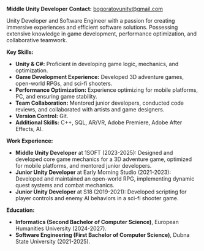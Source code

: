 **Middle Unity Developer**
**Contact:** bogoratovunity@gmail.com

Unity Developer and Software Engineer with a passion for creating immersive experiences and efficient software solutions. Possessing extensive knowledge in game development, performance optimization, and collaborative teamwork.

**Key Skills:**

*   **Unity & C#:** Proficient in developing game logic, mechanics, and optimization.
*   **Game Development Experience:** Developed 3D adventure games, open-world RPGs, and sci-fi shooters.
*   **Performance Optimization:** Experience optimizing for mobile platforms, PC, and ensuring game stability.
*   **Team Collaboration:** Mentored junior developers, conducted code reviews, and collaborated with artists and game designers.
*   **Version Control:** Git.
*   **Additional Skills:** C++, SQL, AR/VR, Adobe Premiere, Adobe After Effects, AI.

**Work Experience:**

*   **Middle Unity Developer** at 1SOFT (2023-2025): Designed and developed core game mechanics for a 3D adventure game, optimized for mobile platforms, and mentored junior developers.
*   **Junior Unity Developer** at Early Morning Studio (2021-2023): Developed and maintained an open-world RPG, implementing dynamic quest systems and combat mechanics.
*   **Junior Unity Developer** at S18 (2019-2021): Developed scripting for player controls and enemy AI behaviors in a sci-fi shooter game.

**Education:**

*   **Informatics (Second Bachelor of Computer Science)**, European Humanities University (2024-2027).
*   **Software Engineering (First Bachelor of Computer Science)**, Dubna State University (2021-2025).

<!---
Alfie213/Alfie213 is a ✨ special ✨ repository because its `README.md` (this file) appears on your GitHub profile.
You can click the Preview link to take a look at your changes.
--->
